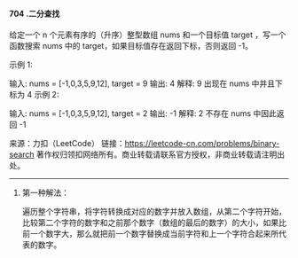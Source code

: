 #### 704 .二分查找

给定一个 n 个元素有序的（升序）整型数组 nums 和一个目标值 target  ，写一个函数搜索 nums 中的 target，如果目标值存在返回下标，否则返回 -1。


示例 1:

输入: nums = [-1,0,3,5,9,12], target = 9
输出: 4
解释: 9 出现在 nums 中并且下标为 4
示例 2:

输入: nums = [-1,0,3,5,9,12], target = 2
输出: -1
解释: 2 不存在 nums 中因此返回 -1

来源：力扣（LeetCode）
链接：https://leetcode-cn.com/problems/binary-search
著作权归领扣网络所有。商业转载请联系官方授权，非商业转载请注明出处。

---



1. 第一种解法：

   遍历整个字符串，将字符转换成对应的数字并放入数组，从第二个字符开始，比较第二个字符的数字和之前那个数字（数组的最后的数字）的大小，如果比前一个数字大，那么就把前一个数字替换成当前字符和上一个字符合起来所代表的数字。

   ```Python
   
   ```
